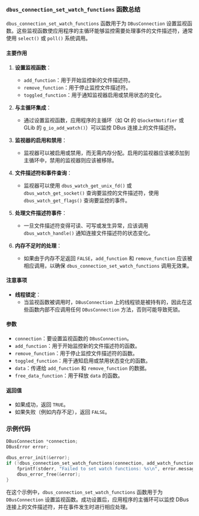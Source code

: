 ### `dbus_connection_set_watch_functions` 函数总结

`dbus_connection_set_watch_functions` 函数用于为 `DBusConnection` 设置监视函数。这些监视函数使应用程序的主循环能够监控需要处理事件的文件描述符，通常使用 `select()` 或 `poll()` 系统调用。

#### 主要作用

1. **设置监视函数**：
   - `add_function`：用于开始监控新的文件描述符。
   - `remove_function`：用于停止监控文件描述符。
   - `toggled_function`：用于通知监视器启用或禁用状态的变化。

2. **与主循环集成**：
   - 通过设置监视函数，应用程序的主循环（如 Qt 的 `QSocketNotifier` 或 GLib 的 `g_io_add_watch()`）可以监控 DBus 连接上的文件描述符。

3. **监视器的启用和禁用**：
   - 监视器可以被启用或禁用，而无需内存分配。启用的监视器应该被添加到主循环中，禁用的监视器则应该被移除。

4. **文件描述符和事件查询**：
   - 监视器可以使用 `dbus_watch_get_unix_fd()` 或 `dbus_watch_get_socket()` 查询要监控的文件描述符，使用 `dbus_watch_get_flags()` 查询要监控的事件。

5. **处理文件描述符事件**：
   - 一旦文件描述符变得可读、可写或发生异常，应该调用 `dbus_watch_handle()` 通知连接文件描述符的状态变化。

6. **内存不足时的处理**：
   - 如果由于内存不足返回 `FALSE`，`add_function` 和 `remove_function` 应该被相应调用，以确保 `dbus_connection_set_watch_functions` 调用无效果。

#### 注意事项

- **线程锁定**：
  - 当监视函数被调用时，`DBusConnection` 上的线程锁是被持有的，因此在这些函数内部不应调用任何 `DBusConnection` 方法，否则可能导致死锁。

#### 参数

- `connection`：要设置监视函数的 `DBusConnection`。
- `add_function`：用于开始监控新的文件描述符的函数。
- `remove_function`：用于停止监控文件描述符的函数。
- `toggled_function`：用于通知启用或禁用状态变化的函数。
- `data`：传递给 `add_function` 和 `remove_function` 的数据。
- `free_data_function`：用于释放 `data` 的函数。

#### 返回值

- 如果成功，返回 `TRUE`。
- 如果失败（例如内存不足），返回 `FALSE`。

### 示例代码

```c
DBusConnection *connection;
DBusError error;

dbus_error_init(&error);
if (!dbus_connection_set_watch_functions(connection, add_watch_function, remove_watch_function, toggle_watch_function, data, free_data_function)) {
    fprintf(stderr, "Failed to set watch functions: %s\n", error.message);
    dbus_error_free(&error);
}
```

在这个示例中，`dbus_connection_set_watch_functions` 函数用于为 `DBusConnection` 设置监视函数。成功设置后，应用程序的主循环可以监控 DBus 连接上的文件描述符，并在事件发生时进行相应处理。